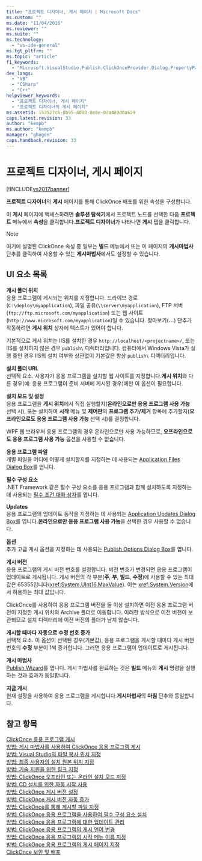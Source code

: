 ```yaml
---
title: "프로젝트 디자이너, 게시 페이지 | Microsoft Docs"
ms.custom: ""
ms.date: "11/04/2016"
ms.reviewer: ""
ms.suite: ""
ms.technology: 
  - "vs-ide-general"
ms.tgt_pltfrm: ""
ms.topic: "article"
f1_keywords: 
  - "Microsoft.VisualStudio.Publish.ClickOnceProvider.Dialog.PropertyPage"
dev_langs: 
  - "VB"
  - "CSharp"
  - "C++"
helpviewer_keywords: 
  - "프로젝트 디자이너, 게시 페이지"
  - "프로젝트 디자이너의 게시 페이지"
ms.assetid: 153527c6-8b95-4003-8e8e-03a489d0a629
caps.latest.revision: 33
author: "kempb"
ms.author: "kempb"
manager: "ghogen"
caps.handback.revision: 33
---
```

# 프로젝트 디자이너, 게시 페이지
[!INCLUDE[vs2017banner](../../code-quality/includes/vs2017banner.md)]

**프로젝트 디자이너**의 **게시** 페이지를 통해 ClickOnce 배포를 위한 속성을 구성합니다.  
  
 이 **게시** 페이지에 액세스하려면 **솔루션 탐색기**에서 프로젝트 노드를 선택한 다음 **프로젝트** 메뉴에서 **속성**을 클릭합니다.**프로젝트 디자이너**가 나타나면 **게시** 탭을 클릭합니다.  
  
> [!NOTE]
>  여기에 설명된 ClickOnce 속성 중 일부는 **빌드** 메뉴에서 또는 이 페이지의 **게시마법사** 단추를 클릭하여 사용할 수 있는 **게시마법사**에서도 설정할 수 있습니다.  
  
## UI 요소 목록  
 **게시 폴더 위치**  
 응용 프로그램이 게시되는 위치를 지정합니다. 드라이브 경로\(`C:\deploy\myapplication`\), 파일 공유\(`\\server\myapplication`\), FTP 서버\(`ftp://ftp.microsoft.com/myapplication`\) 또는 웹 사이트\(`http://www.microsoft.com/myapplication`\)일 수 있습니다. 찾아보기\(**...**\) 단추가 작동하려면 **게시 위치** 상자에 텍스트가 있어야 합니다.  
  
 기본적으로 게시 위치는 IIS를 설치한 경우 `http://localhost/<projectname>/`, 또는 IIS를 설치하지 않은 경우 `publish\` 디렉터리입니다. 컴퓨터에서 Windows Vista가 실행 중인 경우 IIS의 설치 여부와 상관없이 기본값은 항상 `publish\` 디렉터리입니다.  
  
 **설치 폴더 URL**  
 선택적 요소. 사용자가 응용 프로그램을 설치할 웹 사이트를 지정합니다.**게시 위치**와 다른 경우\(예: 응용 프로그램이 준비 서버에 게시된 경우\)에만 이 옵션이 필요합니다.  
  
 **설치 모드 및 설정**  
 응용 프로그램을 **게시 위치**에서 직접 실행할지\(**온라인으로만 응용 프로그램 사용 가능** 선택 시\), 또는 설치하여 **시작** 메뉴 및 **제어판**의 **프로그램 추가\/제거** 항목에 추가할지\(**오프라인으로도 응용 프로그램 사용 가능** 선택 시\)를 결정합니다.  
  
 WPF 웹 브라우저 응용 프로그램의 경우 온라인으로만 사용 가능하므로, **오프라인으로도 응용 프로그램 사용 가능** 옵션을 사용할 수 없습니다.  
  
 **응용 프로그램 파일**  
 개별 파일을 어디에 어떻게 설치할지를 지정하는 데 사용되는 [Application Files Dialog Box](http://msdn.microsoft.com/ko-kr/b06dff3a-b87a-4caf-996b-7a4acf8137a8)를 엽니다.  
  
 **필수 구성 요소**  
 .NET Framework 같은 필수 구성 요소를 응용 프로그램과 함께 설치하도록 지정하는 데 사용되는 [필수 조건 대화 상자](../../ide/reference/prerequisites-dialog-box.md)를 엽니다.  
  
 **Updates**  
 응용 프로그램의 업데이트 동작을 지정하는 데 사용되는 [Application Updates Dialog Box](http://msdn.microsoft.com/ko-kr/8eca8743-8e68-4d04-bfd5-4dc0a9b2934f)를 엽니다.**온라인으로만 응용 프로그램 사용 가능**을 선택한 경우 사용할 수 없습니다.  
  
 **옵션**  
 추가 고급 게시 옵션을 지정하는 데 사용되는 [Publish Options Dialog Box](http://msdn.microsoft.com/ko-kr/fd9baa1b-7311-4f9e-8ffb-ae50cf110592)를 엽니다.  
  
 **게시 버전**  
 응용 프로그램의 게시 버전 번호를 설정합니다. 버전 번호가 변경되면 응용 프로그램이 업데이트로 게시됩니다. 게시 버전의 각 부분\(**주**, **부**, **빌드**, **수정**\)에 사용할 수 있는 최대 값은 65355입니다\(<xref:System.UInt16.MaxValue>\). 이는 <xref:System.Version>에서 허용하는 최대 값입니다.  
  
 ClickOnce를 사용하여 응용 프로그램 버전을 둘 이상 설치하면 이전 응용 프로그램 버전이 지정한 게시 위치의 Archive 폴더로 이동합니다. 이러한 방식으로 이전 버전이 보관되므로 설치 디렉터리에 이전 버전의 폴더가 남지 않습니다.  
  
 **게시할 때마다 자동으로 수정 번호 증가**  
 선택적 요소. 이 옵션이 선택된 경우\(기본값\), 응용 프로그램을 게시할 때마다 게시 버전 번호의 **수정** 부분이 1씩 증가합니다. 그러면 응용 프로그램이 업데이트로 게시됩니다.  
  
 **게시 마법사**  
 [Publish Wizard](http://msdn.microsoft.com/ko-kr/fc6abebd-13d6-48e4-a567-fbc52dad0872)를 엽니다. 게시 마법사를 완료하는 것은 **빌드** 메뉴의 **게시** 명령을 실행하는 것과 효과가 동일합니다.  
  
 **지금 게시**  
 현재 설정을 사용하여 응용 프로그램을 게시합니다.**게시마법사**의 **마침** 단추와 동일합니다.  
  
## 참고 항목  
 [ClickOnce 응용 프로그램 게시](../../deployment/publishing-clickonce-applications.md)   
 [방법: 게시 마법사를 사용하여 ClickOnce 응용 프로그램 게시](../../deployment/how-to-publish-a-clickonce-application-using-the-publish-wizard.md)   
 [방법: Visual Studio의 파일 복사 위치 지정](../../deployment/how-to-specify-where-visual-studio-copies-the-files.md)   
 [방법: 최종 사용자의 설치 원본 위치 지정](../../deployment/how-to-specify-the-location-where-end-users-will-install-from.md)   
 [방법: 기술 지원을 위한 링크 지정](../../deployment/how-to-specify-a-link-for-technical-support.md)   
 [방법: ClickOnce 오프라인 또는 온라인 설치 모드 지정](../../deployment/how-to-specify-the-clickonce-offline-or-online-install-mode.md)   
 [방법: CD 설치를 위한 자동 시작 사용](../../deployment/how-to-enable-autostart-for-cd-installations.md)   
 [방법: ClickOnce 게시 버전 설정](../../deployment/how-to-set-the-clickonce-publish-version.md)   
 [방법: ClickOnce 게시 버전 자동 증가](../../deployment/how-to-automatically-increment-the-clickonce-publish-version.md)   
 [방법: ClickOnce를 통해 게시할 파일 지정](../../deployment/how-to-specify-which-files-are-published-by-clickonce.md)   
 [방법: ClickOnce 응용 프로그램을 사용하여 필수 구성 요소 설치](../../deployment/how-to-install-prerequisites-with-a-clickonce-application.md)   
 [방법: ClickOnce 응용 프로그램에 대한 업데이트 관리](../../deployment/how-to-manage-updates-for-a-clickonce-application.md)   
 [방법: ClickOnce 응용 프로그램의 게시 언어 변경](../../deployment/how-to-change-the-publish-language-for-a-clickonce-application.md)   
 [방법: ClickOnce 응용 프로그램의 시작 메뉴 이름 지정](../../deployment/how-to-specify-a-start-menu-name-for-a-clickonce-application.md)   
 [방법: ClickOnce 응용 프로그램의 게시 페이지 지정](../../deployment/how-to-specify-a-publish-page-for-a-clickonce-application.md)   
 [ClickOnce 보안 및 배포](../../deployment/clickonce-security-and-deployment.md)